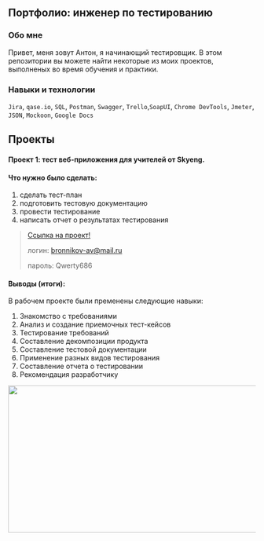 ## Портфолио: инженер по тестированию
### Обо мне
Привет, меня зовут Антон, я начинающий тестировщик.
В этом репозитории вы можете найти некоторые из моих проектов, выполненых во время обучения и практики.
### Навыки и технологии
<code>Jira</code>, <code>qase.io</code>, <code>SQL</code>, <code>Postman</code>, <code>Swagger</code>, <code>Trello</code>,<code>SoapUI</code>, <code>Chrome DevTools</code>, <code>Jmeter</code>, <code>JSON</code>, <code>Mockoon</code>, <code>Google Docs</code>
## Проекты 
#### Проект 1: тест веб-приложения для учителей от Skyeng.

#### Что нужно было сделать:
<ol>
  <li>сделать тест-план</li>
  <li>подготовить тестовую документацию</li>
  <li>провести тестирование</li>
  <li>написать отчет о результатах тестирования</li>
</ol>
<blockquote><a href="https://bag-report686.atlassian.net/l/cp/82LgAJ09" target="_blank">Ссылка на проект!</a>

  логин: bronnikov-av@mail.ru
  
пароль: Qwerty686

</blockquote>

#### Выводы (итоги):

В рабочем проекте были пременены следующие навыки:
<ol>
  <li>Знакомство с требованиями</li>
  <li>Анализ и создание приемочных тест-кейсов</li>
  <li>Тестирование требований</li>
  <li>Составление декомпозиции продукта</li>
  <li>Составление тестовой документации</li>
  <li>Применение разных видов тестирования</li>
  <li>Составление отчета о тестировании</li>
  <li>Рекомендация разработчику</li>
</ol>

<div align="center">
  <img src="https://media.giphy.com/media/dWesBcTLavkZuG35MI/giphy.gif" width="600" height="300"/>
</div>
